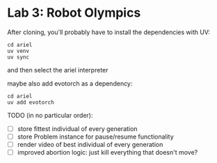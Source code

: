 # Lab 3: Robot Olympics

After cloning, you'll probably have to install the dependencies with UV:

```
cd ariel
uv venv
uv sync
```
and then select the ariel interpreter

maybe also add evotorch as a dependency:
```
cd ariel
uv add evotorch
```

TODO (in no particular order):
- [ ] store fittest individual of every generation
- [ ] store Problem instance for pause/resume functionality
- [ ] render video of best individual of every generation
- [ ] improved abortion logic: just kill everything that doesn't move?
